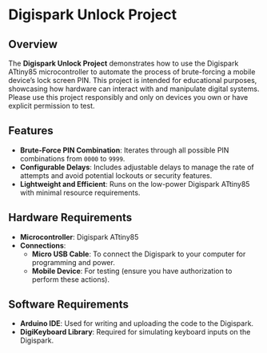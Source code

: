 # Digispark Unlock Project

## Overview

The **Digispark Unlock Project** demonstrates how to use the Digispark ATtiny85 microcontroller to automate the process of brute-forcing a mobile device’s lock screen PIN. This project is intended for educational purposes, showcasing how hardware can interact with and manipulate digital systems. Please use this project responsibly and only on devices you own or have explicit permission to test.

## Features

- **Brute-Force PIN Combination**: Iterates through all possible PIN combinations from `0000` to `9999`.
- **Configurable Delays**: Includes adjustable delays to manage the rate of attempts and avoid potential lockouts or security features.
- **Lightweight and Efficient**: Runs on the low-power Digispark ATtiny85 with minimal resource requirements.

## Hardware Requirements

- **Microcontroller**: Digispark ATtiny85
- **Connections**:
  - **Micro USB Cable**: To connect the Digispark to your computer for programming and power.
  - **Mobile Device**: For testing (ensure you have authorization to perform these actions).

## Software Requirements

- **Arduino IDE**: Used for writing and uploading the code to the Digispark.
- **DigiKeyboard Library**: Required for simulating keyboard inputs on the Digispark.


